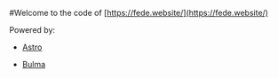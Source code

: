 #Welcome to the code of [https://fede.website/](https://fede.website/)

Powered by:

- [Astro](https://astro.build)

- [Bulma](https://bulma.io/)